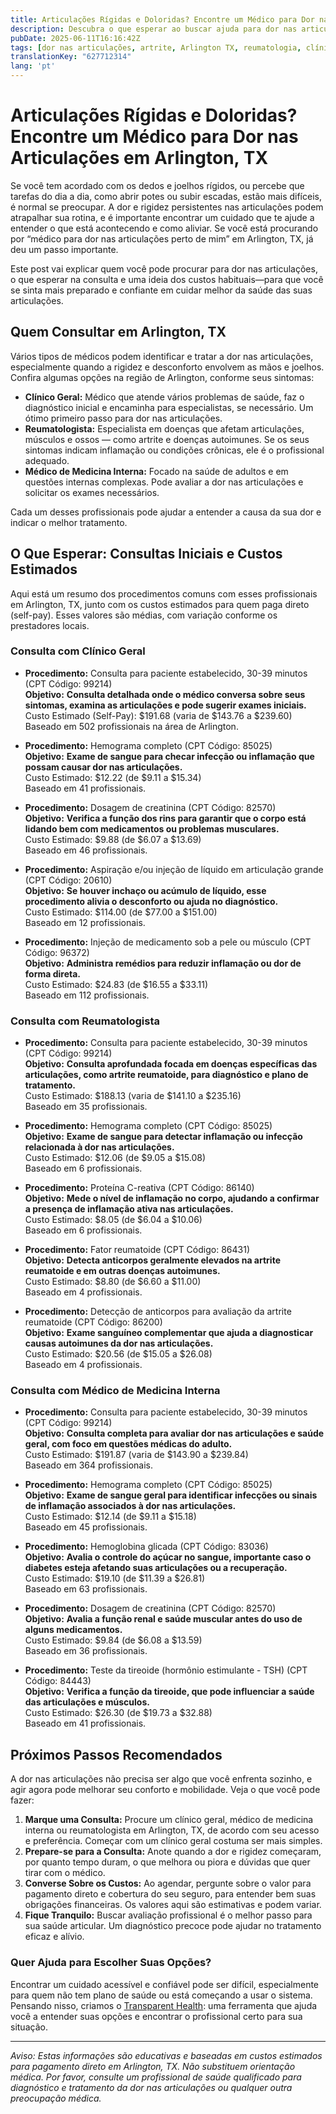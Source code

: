 ```yaml
---
title: Articulações Rígidas e Doloridas? Encontre um Médico para Dor nas Articulações em Arlington, TX  
description: Descubra o que esperar ao buscar ajuda para dor nas articulações em Arlington, TX, incluindo profissionais, procedimentos e custos estimados.  
pubDate: 2025-06-11T16:16:42Z
tags: [dor nas articulações, artrite, Arlington TX, reumatologia, clínica geral, medicina interna, custo de consulta médica]
translationKey: "627712314"
lang: 'pt'
---
```


# Articulações Rígidas e Doloridas? Encontre um Médico para Dor nas Articulações em Arlington, TX

Se você tem acordado com os dedos e joelhos rígidos, ou percebe que tarefas do dia a dia, como abrir potes ou subir escadas, estão mais difíceis, é normal se preocupar. A dor e rigidez persistentes nas articulações podem atrapalhar sua rotina, e é importante encontrar um cuidado que te ajude a entender o que está acontecendo e como aliviar. Se você está procurando por “médico para dor nas articulações perto de mim” em Arlington, TX, já deu um passo importante.

Este post vai explicar quem você pode procurar para dor nas articulações, o que esperar na consulta e uma ideia dos custos habituais—para que você se sinta mais preparado e confiante em cuidar melhor da saúde das suas articulações.

## Quem Consultar em Arlington, TX

Vários tipos de médicos podem identificar e tratar a dor nas articulações, especialmente quando a rigidez e desconforto envolvem as mãos e joelhos. Confira algumas opções na região de Arlington, conforme seus sintomas:

- **Clínico Geral:** Médico que atende vários problemas de saúde, faz o diagnóstico inicial e encaminha para especialistas, se necessário. Um ótimo primeiro passo para dor nas articulações.
- **Reumatologista:** Especialista em doenças que afetam articulações, músculos e ossos — como artrite e doenças autoimunes. Se os seus sintomas indicam inflamação ou condições crônicas, ele é o profissional adequado.
- **Médico de Medicina Interna:** Focado na saúde de adultos e em questões internas complexas. Pode avaliar a dor nas articulações e solicitar os exames necessários.

Cada um desses profissionais pode ajudar a entender a causa da sua dor e indicar o melhor tratamento.

## O Que Esperar: Consultas Iniciais e Custos Estimados

Aqui está um resumo dos procedimentos comuns com esses profissionais em Arlington, TX, junto com os custos estimados para quem paga direto (self-pay). Esses valores são médias, com variação conforme os prestadores locais.

### Consulta com Clínico Geral

- **Procedimento:** Consulta para paciente estabelecido, 30-39 minutos (CPT Código: 99214)  
  **Objetivo:** **Consulta detalhada onde o médico conversa sobre seus sintomas, examina as articulações e pode sugerir exames iniciais.**  
  Custo Estimado (Self-Pay): $191.68 (varia de $143.76 a $239.60)  
  Baseado em 502 profissionais na área de Arlington.

- **Procedimento:** Hemograma completo (CPT Código: 85025)  
  **Objetivo:** **Exame de sangue para checar infecção ou inflamação que possam causar dor nas articulações.**  
  Custo Estimado: $12.22 (de $9.11 a $15.34)  
  Baseado em 41 profissionais.

- **Procedimento:** Dosagem de creatinina (CPT Código: 82570)  
  **Objetivo:** **Verifica a função dos rins para garantir que o corpo está lidando bem com medicamentos ou problemas musculares.**  
  Custo Estimado: $9.88 (de $6.07 a $13.69)  
  Baseado em 46 profissionais.

- **Procedimento:** Aspiração e/ou injeção de líquido em articulação grande (CPT Código: 20610)  
  **Objetivo:** **Se houver inchaço ou acúmulo de líquido, esse procedimento alivia o desconforto ou ajuda no diagnóstico.**  
  Custo Estimado: $114.00 (de $77.00 a $151.00)  
  Baseado em 12 profissionais.

- **Procedimento:** Injeção de medicamento sob a pele ou músculo (CPT Código: 96372)  
  **Objetivo:** **Administra remédios para reduzir inflamação ou dor de forma direta.**  
  Custo Estimado: $24.83 (de $16.55 a $33.11)  
  Baseado em 112 profissionais.

### Consulta com Reumatologista

- **Procedimento:** Consulta para paciente estabelecido, 30-39 minutos (CPT Código: 99214)  
  **Objetivo:** **Consulta aprofundada focada em doenças específicas das articulações, como artrite reumatoide, para diagnóstico e plano de tratamento.**  
  Custo Estimado: $188.13 (varia de $141.10 a $235.16)  
  Baseado em 35 profissionais.

- **Procedimento:** Hemograma completo (CPT Código: 85025)  
  **Objetivo:** **Exame de sangue para detectar inflamação ou infecção relacionada à dor nas articulações.**  
  Custo Estimado: $12.06 (de $9.05 a $15.08)  
  Baseado em 6 profissionais.

- **Procedimento:** Proteína C-reativa (CPT Código: 86140)  
  **Objetivo:** **Mede o nível de inflamação no corpo, ajudando a confirmar a presença de inflamação ativa nas articulações.**  
  Custo Estimado: $8.05 (de $6.04 a $10.06)  
  Baseado em 6 profissionais.

- **Procedimento:** Fator reumatoide (CPT Código: 86431)  
  **Objetivo:** **Detecta anticorpos geralmente elevados na artrite reumatoide e em outras doenças autoimunes.**  
  Custo Estimado: $8.80 (de $6.60 a $11.00)  
  Baseado em 4 profissionais.

- **Procedimento:** Detecção de anticorpos para avaliação da artrite reumatoide (CPT Código: 86200)  
  **Objetivo:** **Exame sanguíneo complementar que ajuda a diagnosticar causas autoimunes da dor nas articulações.**  
  Custo Estimado: $20.56 (de $15.05 a $26.08)  
  Baseado em 4 profissionais.

### Consulta com Médico de Medicina Interna

- **Procedimento:** Consulta para paciente estabelecido, 30-39 minutos (CPT Código: 99214)  
  **Objetivo:** **Consulta completa para avaliar dor nas articulações e saúde geral, com foco em questões médicas do adulto.**  
  Custo Estimado: $191.87 (varia de $143.90 a $239.84)  
  Baseado em 364 profissionais.

- **Procedimento:** Hemograma completo (CPT Código: 85025)  
  **Objetivo:** **Exame de sangue geral para identificar infecções ou sinais de inflamação associados à dor nas articulações.**  
  Custo Estimado: $12.14 (de $9.11 a $15.18)  
  Baseado em 45 profissionais.

- **Procedimento:** Hemoglobina glicada (CPT Código: 83036)  
  **Objetivo:** **Avalia o controle do açúcar no sangue, importante caso o diabetes esteja afetando suas articulações ou a recuperação.**  
  Custo Estimado: $19.10 (de $11.39 a $26.81)  
  Baseado em 63 profissionais.

- **Procedimento:** Dosagem de creatinina (CPT Código: 82570)  
  **Objetivo:** **Avalia a função renal e saúde muscular antes do uso de alguns medicamentos.**  
  Custo Estimado: $9.84 (de $6.08 a $13.59)  
  Baseado em 36 profissionais.

- **Procedimento:** Teste da tireoide (hormônio estimulante - TSH) (CPT Código: 84443)  
  **Objetivo:** **Verifica a função da tireoide, que pode influenciar a saúde das articulações e músculos.**  
  Custo Estimado: $26.30 (de $19.73 a $32.88)  
  Baseado em 41 profissionais.

## Próximos Passos Recomendados

A dor nas articulações não precisa ser algo que você enfrenta sozinho, e agir agora pode melhorar seu conforto e mobilidade. Veja o que você pode fazer:

1. **Marque uma Consulta:** Procure um clínico geral, médico de medicina interna ou reumatologista em Arlington, TX, de acordo com seu acesso e preferência. Começar com um clínico geral costuma ser mais simples.
2. **Prepare-se para a Consulta:** Anote quando a dor e rigidez começaram, por quanto tempo duram, o que melhora ou piora e dúvidas que quer tirar com o médico.
3. **Converse Sobre os Custos:** Ao agendar, pergunte sobre o valor para pagamento direto e cobertura do seu seguro, para entender bem suas obrigações financeiras. Os valores aqui são estimativas e podem variar.
4. **Fique Tranquilo:** Buscar avaliação profissional é o melhor passo para sua saúde articular. Um diagnóstico precoce pode ajudar no tratamento eficaz e alívio.

### Quer Ajuda para Escolher Suas Opções?

Encontrar um cuidado acessível e confiável pode ser difícil, especialmente para quem não tem plano de saúde ou está começando a usar o sistema. Pensando nisso, criamos o [Transparent Health](https://transparenthealth.ai): uma ferramenta que ajuda você a entender suas opções e encontrar o profissional certo para sua situação.

---

*Aviso: Estas informações são educativas e baseadas em custos estimados para pagamento direto em Arlington, TX. Não substituem orientação médica. Por favor, consulte um profissional de saúde qualificado para diagnóstico e tratamento da dor nas articulações ou qualquer outra preocupação médica.*